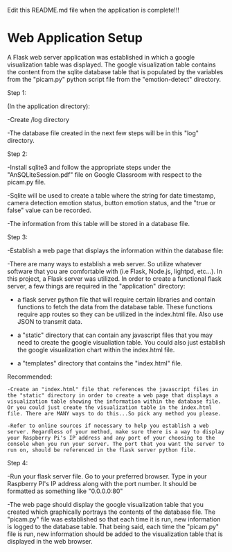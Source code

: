 Edit this README.md file when the application is complete!!!

# Web Application Setup

A Flask web server application was established in which a google visualization table was displayed. The google
visualization table contains the content from the sqlite database table that is populated by the variables from 
the "picam.py" python script file from the "emotion-detect" directory.

Step 1:

(In the application directory):

-Create /log directory

-The database file created in the next few steps will be in this "log" directory.  


Step 2:

-Install sqlite3 and follow the appropriate steps under the "AnSQLiteSession.pdf" file on Google Classroom with respect to the picam.py file. 

-Sqlite will be used to create a table where the string for date timestamp, camera detection emotion status, button emotion status, and the "true or false" value can be recorded.

-The information from this table will be stored in a database file.    


Step 3:

-Establish a web page that displays the information within the database file:

-There are many ways to establish a web server. So utilize whatever software that you are comfortable with (i.e Flask, Node.js, lightpd, etc...). In this project, a Flask server was utilized. In order to create a functional flask server, a few things are required in the 
"application" directory:
  - a flask server python file that will require certain libraries and contain functions to fetch the data from the database table. These functions require app routes so they can be utilized in the index.html file. Also use JSON to transmit data. 
  
  - a "static" directory that can contain any javascript files that you may need to create the google visualiation table. You could also just establish the google visualization chart within the index.html file. 
  
  - a "templates" directory that contains the "index.html" file. 


Recommended:

	-Create an "index.html" file that references the javascript files in the "static" directory in order to create a web page that displays a visualization table showing the information within the database file. Or you could just create the visualization table in the index.html file. There are MANY ways to do this...So pick any method you please. 

	-Refer to online sources if necessary to help you establish a web server. Regardless of your method, make sure there is a way to display your Raspberry Pi's IP address and any port of your choosing to the console when you run your server. The port that you want the server to run on, should be referenced in the flask server python file. 
  
Step 4: 
  
-Run your flask server file. Go to your preferred browser. Type in your Raspberry PI's IP address along with the port number. It should be formatted as something like "0.0.0.0:80" 
 
-The web page should display the google visualization table that you created which graphically portrays the contents of the database file. The "picam.py" file was established so that each time it is run, new information is logged to the database table. That being said, each time the "picam.py" file is run, new information should be added to the visualization table that is displayed in the web browser.  
